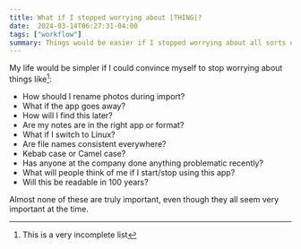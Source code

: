 ```yaml
---
title: What if I stopped worrying about [THING]?
date:  2024-03-14T06:27:31-04:00
tags: ["workflow"]
summary: Things would be easier if I stopped worrying about all sorts of meaningless computer things
---
```


My life would be simpler if I could convince myself to stop worrying about things like[^list]:

- How should I rename photos during import?
- What if the app goes away?
- How will I find this later?
- Are my notes are in the right app or format?
- What if I switch to Linux?
- Are file names consistent everywhere?
- Kebab case or Camel case?
- Has anyone at the company done anything problematic recently?
- What will people think of me if I start/stop using this app?
- Will this be readable in 100 years?

Almost none of these are truly important, even though they all seem very important at the time.

[^list]: This is a very incomplete list

